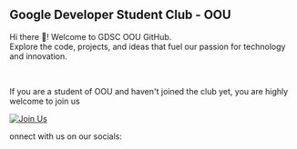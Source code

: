 ## Google Developer Student Club - OOU 

<p>Hi there 👋! Welcome to GDSC OOU GitHub. <br />
Explore the code, projects, and ideas that fuel our passion for technology and innovation.</p>

<br />

<p>If you are a student of OOU and haven't joined the club yet, you are highly welcome to join us</p>

[![Join Us](https://img.shields.io/badge/Join%20Us-Developer%20Student%20Clubs-blue)](https://gdsc.community.dev/olabisi-onabanjo-university/)


<p>onnect with us on our socials:</p>

